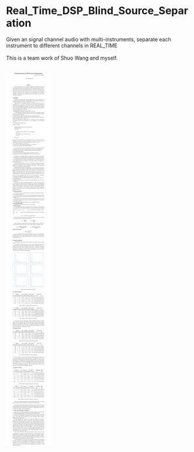 # Real_Time_DSP_Blind_Source_Separation
Given an signal channel audio with multi-instruments, separate each instrument to different channels in REAL_TIME  <br>
<br>
This is a team work of Shuo Wang and myself.
<br><br>

![](https://github.com/TianYe2017/Real_Time_DSP_Blind_Source_Separation/blob/master/Real_Time_Blind_Source_Separation_DSP/Description.png)
